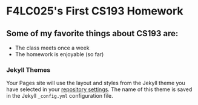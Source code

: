 # F4LC025's First CS193 Homework

## Some of my favorite things about CS193 are:
- The class meets once a week
- The homework is enjoyable (so far)


### Jekyll Themes

Your Pages site will use the layout and styles from the Jekyll theme you have selected in your [repository settings](https://github.com/kalutes/CS193_Fall18_Lab1/settings). The name of this theme is saved in the Jekyll `_config.yml` configuration file.
